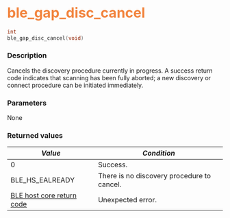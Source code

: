 ## <font color="#F2853F" style="font-size:24pt">ble\_gap\_disc\_cancel</font>

```c
int
ble_gap_disc_cancel(void)
```

### Description

Cancels the discovery procedure currently in progress.  A success return code indicates that scanning has been fully aborted; a new discovery or connect procedure can be initiated immediately. 

### Parameters

None

### Returned values

| *Value* | *Condition* |
|---------|-------------|
| 0 | Success. |
| BLE\_HS\_EALREADY | There is no discovery procedure to cancel. |
| [BLE host core return code](../../ble_hs_return_codes/#return-codes-core) | Unexpected error. |
